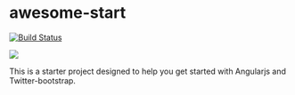awesome-start
=============

[![Build Status](https://travis-ci.org/ChrisBoesch/awesome-start.png?branch=master)](undefined)

<img src="https://travis-ci.org/ChrisBoesch/awesome-start.png?branch=master">

This is a starter project designed to help you get started with Angularjs and Twitter-bootstrap. 
